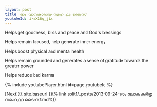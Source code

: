 ```yaml
---
layout: post
title: ഓം വാസകാരായ നമഹ ൧൧ ടൈംസ്
youtubeId: i-mX28q_jLc
---
```

 
 
Helps get goodness, bliss and peace and God's blessings
 
Helps remain focused, help generate inner energy 
 
Helps boost physical and mental health 
 
Helps remain grounded and generates a sense of gratitude towards the greater power 
 
Helps reduce bad karma
 
 
 
 


{% include youtubePlayer.html id=page.youtubeId %}
 
[Next]({{ site.baseurl }}{% link  split1/_posts/2013-09-24-ഓം ലോക കർതൃ നമഹ ൧൧ ടൈംസ്.md%})
 
